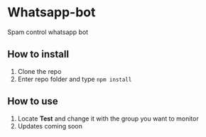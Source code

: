 # Whatsapp-bot
Spam control whatsapp bot

## How to install
1. Clone the repo
2. Enter repo folder and type `npm install`

## How to use
1. Locate **Test** and change it with the group you want to monitor
2. Updates coming soon
